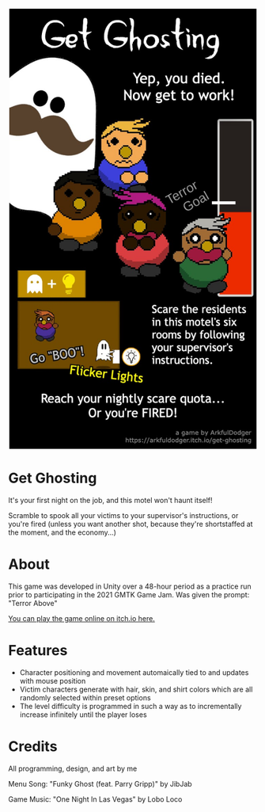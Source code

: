 <p align="center">
  <img width="500" alt="Get Ghosting Infographic" src="images/GetGhostingInfo.jpg">
</p>

# Get Ghosting

It's your first night on the job, and this motel won't haunt itself!

Scramble to spook all your victims to your supervisor's instructions, or you're fired (unless you want another shot, because they're shortstaffed at the moment, and the economy...)

# About

This game was developed in Unity over a 48-hour period as a practice run prior to participating in the 2021 GMTK Game Jam. Was given the prompt: "Terror Above"

[You can play the game online on itch.io here.](https://arkfuldodger.itch.io/get-ghosting)

# Features
- Character positioning and movement automaically tied to and updates with mouse position
- Victim characters generate with hair, skin, and shirt colors which are all randomly selected within preset options
- The level difficulty is programmed in such a way as to incrementally increase infinitely until the player loses

# Credits

All programming, design, and art by me

Menu Song: "Funky Ghost (feat. Parry Gripp)" by JibJab

Game Music: "One Night In Las Vegas" by Lobo Loco 
